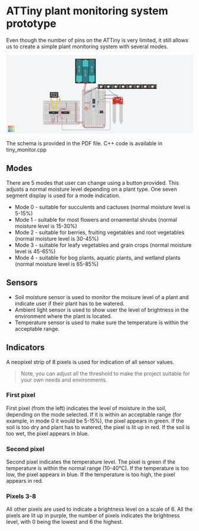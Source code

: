 # ATTiny plant monitoring system prototype
Even though the number of pins on the ATTiny is very limited, it still allows us to create a simple plant monitoring system with several modes.

![circuit](plant_monitoring.png)

The schema is provided in the PDF file. C++ code is available in tiny_monitor.cpp
## Modes
There are 5 modes that user can change using a button provided. This adjusts a normal moisture level depending on a plant type. 
One seven segment display is used for a mode indication.
* Mode 0 - suitable for succulents and cactuses (normal moisture level is 5-15%)
* Mode 1 - suitable for most flowers and ornamental shrubs (normal moisture level is 15-30%)
* Mode 2 - suitable for berries, fruiting vegetables and root vegetables (normal moisture level is 30-45%)
* Mode 3 - suitable for leafy vegetables and grain crops (normal moisture level is 45-65%)
* Mode 4 - suitable for bog plants, aquatic plants, and wetland plants (normal moisture level is 65-85%)

## Sensors
* Soil moisture sensor is used to monitor the moisure level of a plant and indicate user if their plant has to be watered.
* Ambient light sensor is used to show user the level of brightness in the environment where the plant is located.
* Temperature sensor is used to make sure the temperature is within the acceptable range.

## Indicators
A neopixel strip of 8 pixels is used for indication of all sensor values.
> Note, you can adjust all the threshold to make the project suitable for your own needs and environments.
### First pixel
First pixel (from the left) indicates the level of moisture in the soil, depending on the mode selected.
If it is within an acceptable range (for example, in mode 0 it would be 5-15%), the pixel appears in green.
If the soil is too dry and plant has to watered, the pixel is lit up in red.
If the soil is too wet, the pixel appears in blue.
### Second pixel
Second pixel indicates the temperature level. The pixel is green if the temperature is within the normal range (10-40°C).
If the temperature is too low, the pixel appears in blue.
If the temperature is too high, the pixel appears in red.
### Pixels 3-8
All other pixels are used to indicate a brightness level on a scale of 6. All the pixels are lit up in purple, the number of pixels indicates the brightness level, with 0 being the lowest and 6 the highest.
